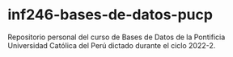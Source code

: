 # inf246-bases-de-datos-pucp
Repositorio personal del curso de Bases de Datos de la Pontificia Universidad Católica del Perú dictado durante el ciclo 2022-2.
